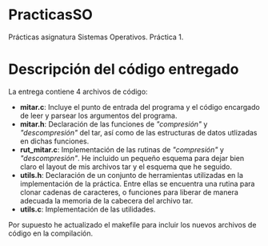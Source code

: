 # PracticasSO  

Prácticas asignatura Sistemas Operativos. Práctica 1.

# Descripción del código entregado

La entrega contiene 4 archivos de código:
 - **mitar.c**:  Incluye el punto de entrada del programa y el código encargado de leer y parsear los argumentos del programa. 
 - **mitar.h**: Declaración de las funciones de *"compresión"* y *"descompresión"* del tar, así como de las estructuras de datos utlizadas en dichas funciones.
 - **rut_mitar.c**: Implementación de las rutinas de *"compresión"* y *"descompresión"*.  He incluido un pequeño esquema para dejar bien claro el layout de mis archivos tar y el esquema que he seguido.
 - **utils.h**: Declaración de un conjunto de herramientas utilizadas en la implementación de la práctica. Entre ellas se encuentra una rutina para clonar cadenas de caracteres, o funciones para liberar de manera adecuada la memoria de la cabecera del archivo tar.
 - **utils.c**: Implementación de las utilidades.

Por supuesto he actualizado el makefile para incluir los nuevos archivos de código en la compilación.




